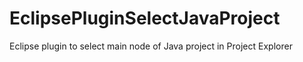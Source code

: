 # EclipsePluginSelectJavaProject
Eclipse plugin to select main node of Java project in Project Explorer

